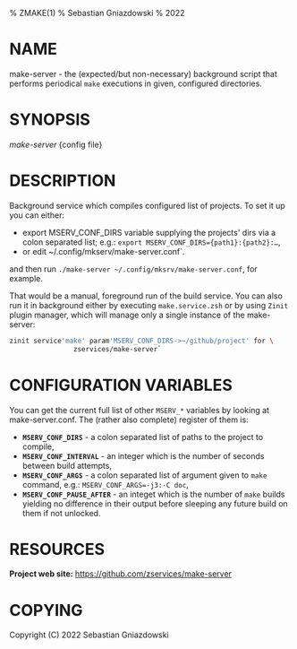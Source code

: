 % ZMAKE(1)
% Sebastian Gniazdowski
% 2022

# NAME
make-server - the (expected/but non-necessary) background script that performs periodical `make` executions
in given, configured directories.

# SYNOPSIS
*make-server* {config file}

# DESCRIPTION

Background service which compiles configured list of projects. To set it up
you can either:

 - export MSERV_CONF_DIRS variable supplying the projects' dirs via
   a colon separated list; e.g.: `export MSERV_CONF_DIRS={path1}:{path2}:…`,
 - or edit ~/.config/mkserv/make-server.conf`.

and then run `./make-server ~/.config/mksrv/make-server.conf`, for example.

That would be a manual, foreground run of the build service. You can also
run it in background either by executing `make.service.zsh` or by using
`Zinit` plugin manager, which will manage only a single instance of the
make-server:

```zsh
zinit service'make' param'MSERV_CONF_DIRS->~/github/project' for \
                zservices/make-server`
```

# CONFIGURATION VARIABLES

You can get the current full list of other `MSERV_*` variables by
looking at make-server.conf. The (rather also complete) register of
them is:

- **`MSERV_CONF_DIRS`** - a colon separated list of paths to the project
                        to compile,
- **`MSERV_CONF_INTERVAL`** - an integer which is the number of seconds between
                        build attempts,
- **`MSERV_CONF_ARGS`** - a colon separated list of argument given to `make`
                    command, e.g.: `MSERV_CONF_ARGS=-j3:-C doc`,
- **`MSERV_CONF_PAUSE_AFTER`** - an integet which is the number of `make` builds
                    yielding no difference in their output before sleeping
                    any future build on them if not unlocked.

# RESOURCES
**Project web site:** https://github.com/zservices/make-server

# COPYING

Copyright (C) 2022 Sebastian Gniazdowski

